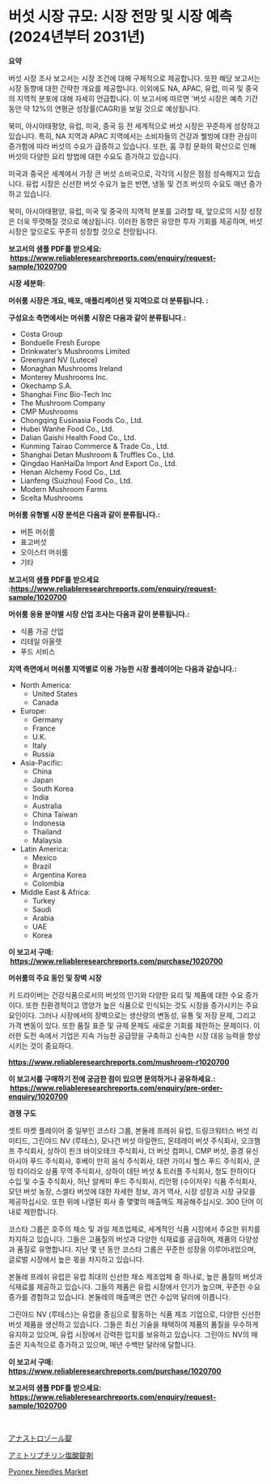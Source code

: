 <p><h1>버섯 시장 규모: 시장 전망 및 시장 예측 (2024년부터 2031년)</h1></p><p><strong>요약</strong></p>
<p><p>버섯 시장 조사 보고서는 시장 조건에 대해 구체적으로 제공합니다. 또한 해당 보고서는 시장 동향에 대한 간략한 개요를 제공합니다. 이외에도 NA, APAC, 유럽, 미국 및 중국의 지역적 분포에 대해 자세히 언급합니다. 이 보고서에 따르면 '버섯 시장은 예측 기간 동안 약 12%의 연평균 성장률(CAGR)을 보일 것으로 예상됩니다.</p><p>북미, 아시아태평양, 유럽, 미국, 중국 등 전 세계적으로 버섯 시장은 꾸준하게 성장하고 있습니다. 특히, NA 지역과 APAC 지역에서는 소비자들의 건강과 웰빙에 대한 관심이 증가함에 따라 버섯의 수요가 급증하고 있습니다. 또한, 홈 쿠킹 문화의 확산으로 인해 버섯의 다양한 요리 방법에 대한 수요도 증가하고 있습니다.</p><p>미국과 중국은 세계에서 가장 큰 버섯 소비국으로, 각각의 시장은 점점 성숙해지고 있습니다. 유럽 시장은 신선한 버섯 수요가 높은 반면, 냉동 및 건조 버섯의 수요도 매년 증가하고 있습니다.</p><p>북미, 아시아태평양, 유럽, 미국 및 중국의 지역적 분포를 고려할 때, 앞으로의 시장 성장은 더욱 뚜렷해질 것으로 예상됩니다. 이러한 동향은 유망한 투자 기회를 제공하며, 버섯 시장은 앞으로도 꾸준히 성장할 것으로 전망됩니다.</p></p>
<p><strong>보고서의 샘플 PDF를 받으세요: &nbsp;<a href="https://www.reliableresearchreports.com/enquiry/request-sample/1020700">https://www.reliableresearchreports.com/enquiry/request-sample/1020700</a></strong></p>
<p><strong>시장 세분화:</strong></p>
<p><strong> 머쉬룸 시장은 개요, 배포, 애플리케이션 및 지역으로 더 분류됩니다. :</strong></p>
<p><strong>구성요소 측면에서는 머쉬룸 시장은 다음과 같이 분류됩니다.:</strong></p>
<p><ul><li>Costa Group</li><li>Bonduelle Fresh Europe</li><li>Drinkwater’s Mushrooms Limited</li><li>Greenyard NV (Lutece)</li><li>Monaghan Mushrooms Ireland</li><li>Monterey Mushrooms Inc.</li><li>Okechamp S.A.</li><li>Shanghai Finc Bio-Tech Inc</li><li>The Mushroom Company</li><li>CMP Mushrooms</li><li>Chongqing Eusinasia Foods Co., Ltd.</li><li>Hubei Wanhe Food Co., Ltd.</li><li>Dalian Gaishi Health Food Co., Ltd.</li><li>Kunming Tairao Commerce & Trade Co., Ltd.</li><li>Shanghai Detan Mushroom & Truffles Co., Ltd.</li><li>Qingdao HanHaiDa Import And Export Co., Ltd.</li><li>Henan Alchemy Food Co., Ltd.</li><li>Lianfeng (Suizhou) Food Co., Ltd.</li><li>Modern Mushroom Farms</li><li>Scelta Mushrooms</li></ul></p>
<p><strong> 머쉬룸 유형별 시장 분석은 다음과 같이 분류됩니다.:</strong></p>
<p><ul><li>버튼 머쉬룸</li><li>표고버섯</li><li>오이스터 머쉬룸</li><li>기타</li></ul></p>
<p><strong>보고서의 샘플 PDF를 받으세요 :<a href="https://www.reliableresearchreports.com/enquiry/request-sample/1020700">https://www.reliableresearchreports.com/enquiry/request-sample/1020700</a></strong></p>
<p><strong> 머쉬룸 응용 분야별 시장 산업 조사는 다음과 같이 분류됩니다.:</strong></p>
<p><ul><li>식품 가공 산업</li><li>리테일 아울렛</li><li>푸드 서비스</li></ul></p>
<p><strong>지역 측면에서 머쉬룸 지역별로 이용 가능한 시장 플레이어는 다음과 같습니다.:</strong></p>
<p><ul>
    <li>
        North America:
        <ul>
            <li>United States</li>
            <li>Canada</li>
        </ul>
    </li>
    <li>
        Europe:
        <ul>
            <li>Germany</li>
            <li>France</li>
            <li>U.K.</li>
            <li>Italy</li>
            <li>Russia</li>
        </ul>
    </li>
    <li>
        Asia-Pacific:
        <ul>
            <li>China</li>
            <li>Japan</li>
            <li>South Korea</li>
            <li>India</li>
            <li>Australia</li>
            <li>China Taiwan</li>
            <li>Indonesia</li>
            <li>Thailand</li>
            <li>Malaysia</li>
        </ul>
    </li>
    <li>
        Latin America:
        <ul>
            <li>Mexico</li>
            <li>Brazil</li>
            <li>Argentina Korea</li>
            <li>Colombia</li>
        </ul>
    </li>
    <li>
        Middle East & Africa:
        <ul>
            <li>Turkey</li>
            <li>Saudi</li>
            <li>Arabia</li>
            <li>UAE</li>
            <li>Korea</li>
        </ul>
    </li>
    </ul></p>
<p><strong>이 보고서 구매: &nbsp;<a href="https://www.reliableresearchreports.com/purchase/1020700">https://www.reliableresearchreports.com/purchase/1020700</a></strong></p>
<p><strong>머쉬룸의 주요 동인 및 장벽 시장</strong></p>
<p><p>키 드라이버는 건강식품으로서의 버섯의 인기와 다양한 요리 및 제품에 대한 수요 증가이다. 또한 친환경적이고 영양가 높은 식품으로 인식되는 것도 시장을 증가시키는 주요 요인이다. 그러나 시장에서의 장벽으로는 생산량의 변동성, 유통 및 저장 문제, 그리고 가격 변동이 있다. 또한 품질 표준 및 규제 문제도 새로운 기회를 제한하는 문제이다. 이러한 도전 속에서 기업은 지속 가능한 공급망을 구축하고 신속한 시장 대응 능력을 향상시키는 것이 중요하다.</p></p>
<p><strong><a href="https://www.reliableresearchreports.com/mushroom-r1020700">https://www.reliableresearchreports.com/mushroom-r1020700</a></strong></p>
<p><strong>이 보고서를 구매하기 전에 궁금한 점이 있으면 문의하거나 공유하세요.: &nbsp;<a href="https://www.reliableresearchreports.com/enquiry/pre-order-enquiry/1020700">https://www.reliableresearchreports.com/enquiry/pre-order-enquiry/1020700</a></strong></p>
<p><strong>경쟁 구도</strong></p>
<p><p>셋트 마켓 플레이어 중 일부인 코스타 그룹, 본둘레 프레쉬 유럽, 드링크워터스 버섯 리미티드, 그린야드 NV (루테스), 모나건 버섯 아일랜드, 몬테레이 버섯 주식회사, 오크챔프 주식회사, 상하이 핀크 바이오테크 주식회사, 더 버섯 컴퍼니, CMP 버섯, 중경 유신아시아 푸드 주식회사, 후베이 만히 음식 주식회사, 대련 가이시 헬스 푸드 주식회사, 쿤밍 타이라오 상품 무역 주식회사, 상하이 데탄 버섯 & 트러플 주식회사, 청도 한하이다 수입 및 수출 주식회사, 허난 알케미 푸드 주식회사, 리안펑 (수이저우) 식품 주식회사, 모던 버섯 농장, 스셀타 버섯에 대한 자세한 정보, 과거 역사, 시장 성장과 시장 규모를 제공하십시오. 또한 위에 나열된 회사 중 몇몇의 매출액도 제공해주십시오. 300 단어 이내로 제한합니다.</p><p>코스타 그룹은 호주의 채소 및 과일 제조업체로, 세계적인 식품 시장에서 주요한 위치를 차지하고 있습니다. 그들은 고품질의 버섯과 다양한 식재료를 공급하며, 제품의 다양성과 품질로 유명합니다. 지난 몇 년 동안 코스타 그룹은 꾸준한 성장을 이루어내었으며, 글로벌 시장에서 높은 몫을 차지하고 있습니다.</p><p>본둘레 프레쉬 유럽은 유럽 최대의 신선한 채소 제조업체 중 하나로, 높은 품질의 버섯과 식재료를 제공하고 있습니다. 그들의 제품은 유럽 시장에서 인기가 높으며, 꾸준한 수요증가를 경험하고 있습니다. 본둘레의 매출액은 연간 수십억 달러에 이릅니다.</p><p>그린야드 NV (루테스)는 유럽을 중심으로 활동하는 식품 제조 기업으로, 다양한 신선한 버섯 제품을 생산하고 있습니다. 그들은 최신 기술을 채택하여 제품의 품질을 우수하게 유지하고 있으며, 유럽 시장에서 강력한 입지를 보유하고 있습니다. 그린야드 NV의 매출은 지속적으로 증가하고 있으며, 매년 수백만 달러에 달합니다.</p></p>
<p><strong>이 보고서 구매: &nbsp; <a href="https://www.reliableresearchreports.com/purchase/1020700">https://www.reliableresearchreports.com/purchase/1020700</a></strong></p>
<p><strong>보고서의 샘플 PDF를 받으세요: &nbsp;<a href="https://www.reliableresearchreports.com/enquiry/request-sample/1020700">https://www.reliableresearchreports.com/enquiry/request-sample/1020700</a></strong><strong></strong></p>
<p>&nbsp;</p>
<p><p><a href="https://github.com/KaydenJohns1964/Market-Research-Report-List-1/blob/main/981617923031.md">アナストロゾール錠</a></p><p><a href="https://github.com/marbadji/Market-Research-Report-List-1/blob/main/383487423030.md">アミトリプチリン塩酸錠剤</a></p><p><a href="https://github.com/mancsybtousav/Market-Research-Report-List-2/blob/main/pyonex-needles-market.md">Pyonex Needles Market</a></p></p>